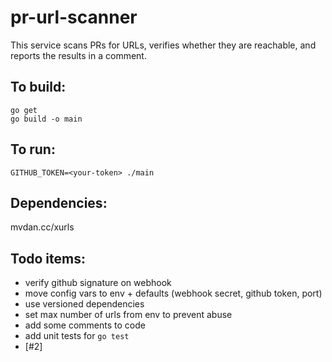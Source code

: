 # pr-url-scanner
This service scans PRs for URLs, verifies whether they are reachable, and reports the results in a comment.

## To build:
```
go get
go build -o main
```

## To run:
```
GITHUB_TOKEN=<your-token> ./main
```

## Dependencies:
mvdan.cc/xurls

## Todo items:
- verify github signature on webhook
- move config vars to env + defaults (webhook secret, github token, port)
- use versioned dependencies
- set max number of urls from env to prevent abuse
- add some comments to code
- add unit tests for `go test`
- [#2]
